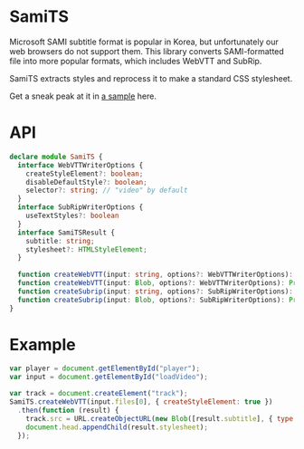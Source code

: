 SamiTS
======

Microsoft SAMI subtitle format is popular in Korea, but unfortunately our web browsers do not support them. This library converts SAMI-formatted file into more popular formats, which includes WebVTT and SubRip.

SamiTS extracts styles and reprocess it to make a standard CSS stylesheet.

Get a sneak peak at it in [a sample](http://saschanaz.github.io/SamiTS/sample/) here.

# API

```typescript
declare module SamiTS {
  interface WebVTTWriterOptions {
    createStyleElement?: boolean;
    disableDefaultStyle?: boolean;
    selector?: string; // "video" by default
  }
  interface SubRipWriterOptions {
    useTextStyles?: boolean
  }
  interface SamiTSResult {
    subtitle: string;
    stylesheet?: HTMLStyleElement;
  }
  
  function createWebVTT(input: string, options?: WebVTTWriterOptions): Promise<SamiTSResult>;
  function createWebVTT(input: Blob, options?: WebVTTWriterOptions): Promise<SamiTSResult>;
  function createSubrip(input: string, options?: SubRipWriterOptions): Promise<SamiTSResult>;
  function createSubrip(input: Blob, options?: SubRipWriterOptions): Promise<SamiTSResult>;
}
```

# Example

```javascript
var player = document.getElementById("player");
var input = document.getElementById("loadVideo");

var track = document.createElement("track");
SamiTS.createWebVTT(input.files[0], { createStyleElement: true })
  .then(function (result) {
    track.src = URL.createObjectURL(new Blob([result.subtitle], { type: "text/vtt" }));
    document.head.appendChild(result.stylesheet);
  });
```
